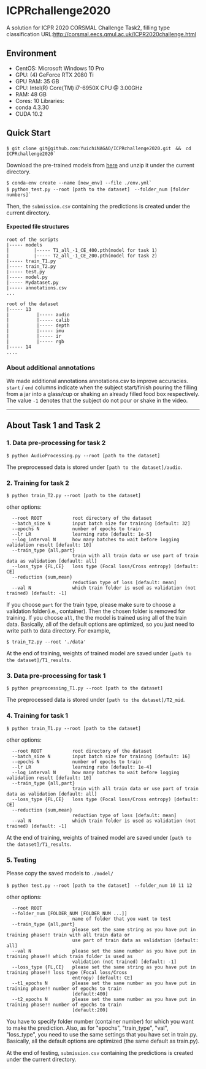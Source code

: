 # ICPRchallenge2020
A solution for ICPR 2020 CORSMAL Challenge Task2, filling type classification
URL:http://corsmal.eecs.qmul.ac.uk/ICPR2020challenge.html

## Environment
- CentOS: Microsoft Windows 10 Pro
- GPU: (4) GeForce RTX 2080 Ti
- GPU RAM: 35 GB
- CPU: Intel(R) Core(TM) i7-6950X CPU @ 3.00GHz
- RAM: 48 GB
- Cores: 10
Libraries:
- conda 4.3.30
- CUDA 10.2

## Quick Start
```
$ git clone git@github.com:YuichiNAGAO/ICPRchallenge2020.git　&&　cd ICPRchallenge2020`
```
Download the pre-trained models from [here](https://github.com/YuichiNAGAO/ICPRchallenge2020/releases/) and unzip it under the current directory.
```
$ conda-env create --name [new_env] --file ./env.yml`
$ python test.py --root [path to the dataset]　--folder_num [folder numbers]`
```
Then, the `submission.csv` containing the predictions is created under the current directory.

#### Expected file structures

```
root of the scripts
|----- models
|         |----- T1_all_-1_CE_400.pth(model for task 1)
|         |----- T2_all_-1_CE_200.pth(model for task 2)
|----- train_T1.py
|----- train_T2.py
|----- test.py
|----- model.py
|----- Mydataset.py
|----- annotations.csv
...

root of the dataset
|----- 13 
|          |----- audio
|          |----- calib
|          |----- depth
|          |----- imu
|          |----- ir
|          |----- rgb
|----- 14
....
```

### About additional annotations
We made additional annotations annotations.csv to improve accuracies. `start` / `end` columns indicate when the subject start/finish pouring the filling from a jar into a glass/cup or shaking an already filled food box respectively. The value `-1` denotes that the subject do not pour or shake in the video.

------
## About Task 1 and Task 2

### 1. Data pre-processing for task 2
```
$ python AudioProcessing.py --root [path to the dataset]
```
The preprocessed data is stored under `[path to the dataset]/audio`.

### 2. Training for task 2
```
$ python train_T2.py --root [path to the dataset]
```
other options:
```
  --root ROOT           root directory of the dataset
  --batch_size N        input batch size for training [default: 32]
  --epochs N            number of epochs to train
  --lr LR               learning rate [default: 1e-5]
  --log_interval N      how many batches to wait before logging validation result [default: 10]
  --train_type {all,part}
                        train with all train data or use part of train data as validation [default: all]
  --loss_type {FL,CE}   loss type (Focal loss/Cross entropy) [default: CE]
  --reduction {sum,mean}
                        reduction type of loss [default: mean]
  --val N               which train folder is used as validation (not trained) [default: -1]
```
If you choose `part` for the train type, please make sure to choose a validation folder(i.e., container). Then the chosen folder is removed for training.
If you choose `all`, the the model is trained using all of the train data.
Basically, all of the default options are optimized, so you just need to write path to data directory. For example,
```
$ train_T2.py --root './data'
```

At the end of training, weights of trained model are saved under `[path to the dataset]/T1_results`.

### 3. Data pre-processing for task 1
```
$ python preprocessing_T1.py --root [path to the dataset]
```
The preprocessed data is stored under `[path to the dataset]/T2_mid`.

### 4. Training for task 1
```
$ python train_T1.py --root [path to the dataset]
```
other options:
```
  --root ROOT           root directory of the dataset
  --batch_size N        input batch size for training [default: 16]
  --epochs N            number of epochs to train
  --lr LR               learning rate [default: 1e-4]
  --log_interval N      how many batches to wait before logging validation result [default: 10]
  --train_type {all,part}
                        train with all train data or use part of train data as validation [default: all]
  --loss_type {FL,CE}   loss type (Focal loss/Cross entropy) [default: CE]
  --reduction {sum,mean}
                        reduction type of loss [default: mean]
  --val N               which train folder is used as validation (not trained) [default: -1]
```

At the end of training, weights of trained model are saved under `[path to the dataset]/T1_results`.

### 5. Testing
Please copy the saved models to `./model/` 
```
$ python test.py --root [path to the dataset]　--folder_num 10 11 12
```
other options:
```
  --root ROOT
  --folder_num [FOLDER_NUM [FOLDER_NUM ...]]
                        name of folder that you want to test
  --train_type {all,part}
                        please set the same string as you have put in training phase!! train with all train data or
                        use part of train data as validation [default: all]
  --val N               please set the same number as you have put in training phase!! which train folder is used as
                        validation (not trained) [default: -1]
  --loss_type {FL,CE}   please set the same string as you have put in training phase!! loss type (Focal loss/Cross
                        entropy) [default: CE]
  --t1_epochs N         please set the same number as you have put in training phase!! number of epochs to train
                        [default:400]
  --t2_epochs N         please set the same number as you have put in training phase!! number of epochs to train
                        [default:200]
```
You have to specify folder number (container number) for which you want to make the prediction.
Also, as for "epochs", "train_type", "val", "loss_type", you need to use the same settings that you have set in train.py.
Basically, all the default options are optimized (the same default as train.py).

At the end of testing, `submission.csv` containing the predictions is created under the current directory.
